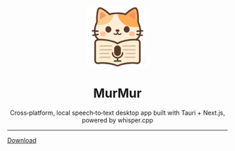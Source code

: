 <p align="center">
  <img src="src-tauri/icons/Square310x310Logo.png" alt="MurMur Logo" width="140" />
</p>

<h1 align="center">MurMur</h1>

<p align="center">
  Cross‑platform, local speech‑to‑text desktop app built with Tauri + Next.js, powered by whisper.cpp
</p>

---

[Download](https://github.com/Cyang39/mur-mur/releases/latest)

